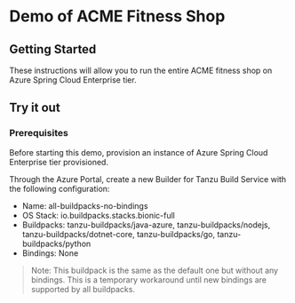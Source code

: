 # Demo of ACME Fitness Shop

## Getting Started
These instructions will allow you to run the entire ACME fitness shop on Azure Spring Cloud Enterprise tier. 

## Try it out

### Prerequisites

Before starting this demo, provision an instance of Azure Spring Cloud Enterprise tier provisioned. 

Through the Azure Portal, create a new Builder for Tanzu Build Service with the following configuration:
* Name: all-buildpacks-no-bindings
* OS Stack: io.buildpacks.stacks.bionic-full
* Buildpacks: tanzu-buildpacks/java-azure, tanzu-buildpacks/nodejs, tanzu-buildpacks/dotnet-core, tanzu-buildpacks/go, tanzu-buildpacks/python 
* Bindings: None

> Note: This buildpack is the same as the default one but without any bindings. This is a temporary workaround until new bindings are supported by all buildpacks. 

### 